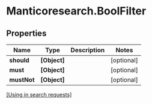 # Manticoresearch.BoolFilter

## Properties

Name | Type | Description | Notes
------------ | ------------- | ------------- | -------------
**should** | **[Object]** |  | [optional] 
**must** | **[Object]** |  | [optional] 
**mustNot** | **[Object]** |  | [optional] 

[[Using in search requests]](SearchRequest.md#BoolFilter)




